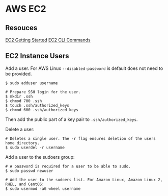 # AWS EC2

## Resouces

[EC2 Getting Started](https://docs.aws.amazon.com/AWSEC2/latest/UserGuide/EC2_GetStarted.html)
[EC2 CLI Commands](https://docs.aws.amazon.com/cli/latest/userguide/cli-services-ec2.htm)

## EC2 Instance Users

Add a user. For AWS Linux `--disabled-password` is default does not need to be provided.

```SH
$ sudo adduser username

# Prepare SSH login for the user.
$ mkdir .ssh
$ chmod 700 .ssh
$ touch .ssh/authorized_keys
$ chmod 600 .ssh/authorized_keys
```

Then add the public part of a key pair to `.ssh/authorized_keys`.

Delete a user:

```SH
# Deletes a single user. The -r flag ensures deletion of the users home directory.
$ sudo userdel -r username
```

Add a user to the sudoers group:

```SH
# A password is required for a user to be able to sudo.
$ sudo passwd newuser

# Add the user to the sudoers list. For Amazon Linux, Amazon Linux 2, RHEL, and CentOS:
$ sudo usermod -aG wheel username
```
